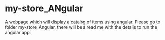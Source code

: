 # my-store_ANgular
A webpage which will display a catalog of items using angular. Please go to folder my-store_Angular, there will be a read me with the details to run the angular app. 
